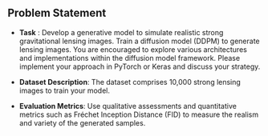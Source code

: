 ## **Problem Statement**

 - **Task** : Develop a generative model to simulate realistic strong gravitational lensing images. Train a diffusion model (DDPM) to generate lensing images. You are encouraged to explore various architectures and implementations within the diffusion model framework. Please implement your approach in PyTorch or Keras and discuss your strategy.

 - **Dataset Description**: The dataset comprises 10,000 strong lensing images to train your model.

 - **Evaluation Metrics**: Use qualitative assessments and quantitative metrics such as Fréchet Inception Distance (FID) to measure the realism and variety of the generated samples.
